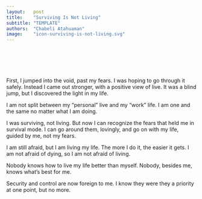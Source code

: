 ```yaml
---
layout:   post
title:    "Surviving Is Not Living"
subtitle: "TEMPLATE"
authors:  "Chabeli Atahuaman"
image:    "icon-surviving-is-not-living.svg"
---
```


<div style="display:none;">
 <p>First, I jumped into the void. I was hoping to go through it safely, but instead I came out stronger. I came out with a positive view of live. I discovered the light in my life.</p>
</div>

<h1>&nbsp;</h1>
 <p>First, I jumped into the void, past my fears. I was hoping to go through it safely. Instead I came out stronger, with a positive view of live. It was a blind jump, but I discovered the light in my life.</p>
 <p>I am not split between my &ldquo;personal&rdquo; live and my &ldquo;work&rdquo; life. I am one and the same no matter what I am doing.</p>
 <p>I was surviving, not living. But now I can recognize the fears that held me in survival mode. I can go around them, lovingly, and go on with my life, guided by me, not my fears.</p>
 <p>I am still afraid, but I am living my life. The more I do it, the easier it gets. I am not afraid of dying, so I am not afraid of living.</p>
 <p>Nobody knows how to live my life better than myself. Nobody, besides me, knows what&rsquo;s best for me.</p>
 <p>Security and control are now foreign to me. I know they were they a priority at one point, but no more.</p>